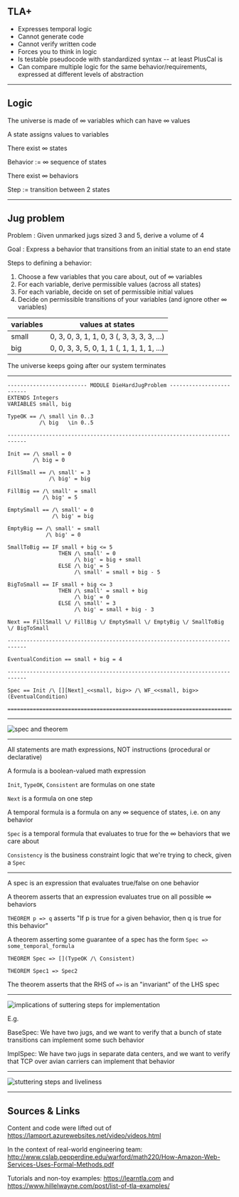 ## TLA+

- Expresses temporal logic
- Cannot generate code
- Cannot verify written code
- Forces you to think in logic
- Is testable pseudocode with standardized syntax -- at least PlusCal is
- Can compare multiple logic for the same behavior/requirements, expressed at different levels of abstraction

---

## Logic

The universe is made of ∞ variables which can have ∞ values

A state assigns values to variables

There exist ∞ states

Behavior := ∞ sequence of states

There exist ∞ behaviors

Step := transition between 2 states

---

## Jug problem

Problem : Given unmarked jugs sized 3 and 5, derive a volume of 4

Goal : Express a behavior that transitions from an initial state to an end state

Steps to defining a behavior:

1. Choose a few variables that you care about, out of ∞ variables
1. For each variable, derive permissible values (across all states)
1. For each variable, decide on set of permissible initial values
1. Decide on permissible transitions of your variables (and ignore other ∞ variables)

| variables | values at states |
| --- | --- |
| small | 0, 3, 0, 3, 1, 1, 0, 3 (, 3, 3, 3, 3, ...) |
| big   | 0, 0, 3, 3, 5, 0, 1, 1 (, 1, 1, 1, 1, ...) |

The universe keeps going after our system terminates

---

```tla
------------------------- MODULE DieHardJugProblem -------------------------
EXTENDS Integers
VARIABLES small, big

TypeOK == /\ small \in 0..3
          /\ big   \in 0..5

----------------------------------------------------------------------------

Init == /\ small = 0
        /\ big = 0

FillSmall == /\ small' = 3
             /\ big' = big

FillBig == /\ small' = small
           /\ big' = 5

EmptySmall == /\ small' = 0
              /\ big' = big

EmptyBig == /\ small' = small
            /\ big' = 0

SmallToBig == IF small + big <= 5
                THEN /\ small' = 0
                     /\ big' = big + small
                ELSE /\ big' = 5
                     /\ small' = small + big - 5

BigToSmall == IF small + big <= 3
                THEN /\ small' = small + big
                     /\ big' = 0
                ELSE /\ small' = 3
                     /\ big' = small + big - 3

Next == FillSmall \/ FillBig \/ EmptySmall \/ EmptyBig \/ SmallToBig \/ BigToSmall

----------------------------------------------------------------------------

EventualCondition == small + big = 4

----------------------------------------------------------------------------

Spec == Init /\ [][Next]_<<small, big>> /\ WF_<<small, big>>(EventualCondition)

=============================================================================
```

---

![spec and theorem](assets/images/01-spec-and-theorem.svg)

---

All statements are math expressions, NOT instructions (procedural or declarative)

A formula is a boolean-valued math expression

`Init`, `TypeOK`, `Consistent` are formulas on one state

`Next` is a formula on one step

A temporal formula is a formula on any ∞ sequence of states, i.e. on any behavior

`Spec` is a temporal formula that evaluates to true for the ∞ behaviors that we care about

`Consistency` is the business constraint logic that we're trying to check, given a `Spec`

---

A spec is an expression that evaluates true/false on one behavior

A theorem asserts that an expression evaluates true on all possible ∞ behaviors

`THEOREM p => q` asserts "If p is true for a given behavior, then q is true for this behavior"

A theorem asserting some guarantee of a spec has the form `Spec => some_temporal_formula`

```
THEOREM Spec => [](TypeOK /\ Consistent)
```

```
THEOREM Spec1 => Spec2
```

The theorem asserts that the RHS of `=>` is an "invariant" of the LHS spec

---

![implications of suttering steps for implementation](assets/images/02-impl.svg)

E.g.

BaseSpec: We have two jugs, and we want to verify that a bunch of state transitions can implement some such behavior

ImplSpec: We have two jugs in separate data centers, and we want to verify that TCP over avian carriers can implement that behavior

---

![stuttering steps and liveliness](assets/images/03-liveness.svg)

---

## Sources & Links

Content and code were lifted out of https://lamport.azurewebsites.net/video/videos.html

In the context of real-world engineering team: http://www.cslab.pepperdine.edu/warford/math220/How-Amazon-Web-Services-Uses-Formal-Methods.pdf

Tutorials and non-toy examples: https://learntla.com and https://www.hillelwayne.com/post/list-of-tla-examples/
